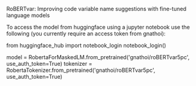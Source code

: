 RoBERTvar: Improving code variable name suggestions with fine-tuned language models

To access the model from huggingface using a jupyter notebook use the following (you currently require an access token from gnathoi):

from huggingface_hub import notebook_login
notebook_login()

model = RobertaForMaskedLM.from_pretrained('gnathoi/roBERTvar5pc', use_auth_token=True)
tokenizer = RobertaTokenizer.from_pretrained('gnathoi/roBERTvar5pc', use_auth_token=True)
